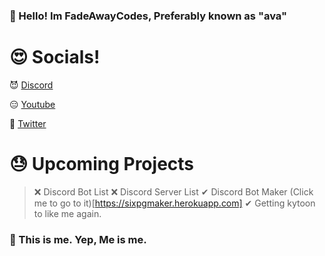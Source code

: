 ### 👋 Hello! Im FadeAwayCodes, Preferably known as "ava"

# 😍 Socials!

😈 [Discord](https://discord.gg/Km3Qq2rkmW)

😑 [Youtube](https://m.youtube.com/channel/UCVsYboEOhTVw22qcQ-slnsw)

😬 [Twitter](https://mobile.twitter.com/1337Ava)

# 😓 Upcoming Projects

> ❌ Discord Bot List
> ❌ Discord Server List
> ✔ Discord Bot Maker (Click me to go to it)[https://sixpgmaker.herokuapp.com]
> ✔ Getting kytoon to like me again.

### 🔴 This is me. Yep, Me is me.















